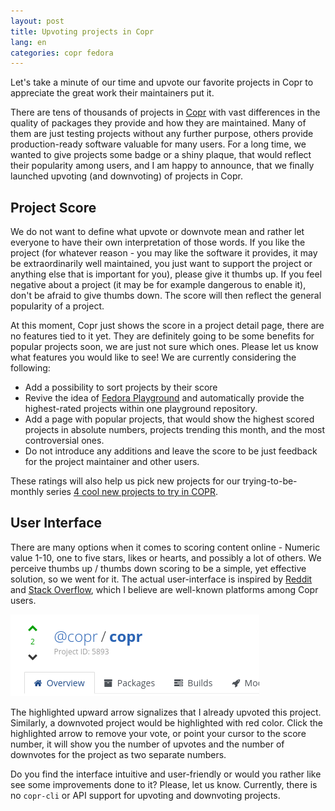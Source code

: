 ```yaml
---
layout: post
title: Upvoting projects in Copr
lang: en
categories: copr fedora
---
```


Let's take a minute of our time and upvote our favorite projects in
Copr to appreciate the great work their maintainers put it.

There are tens of thousands of projects in [Copr][copr] with vast
differences in the quality of packages they provide and how they are
maintained. Many of them are just testing projects without any
further purpose, others provide production-ready software valuable
for many users. For a long time, we wanted to give projects some
badge or a shiny plaque, that would reflect their popularity among
users, and I am happy to announce, that we finally launched upvoting
(and downvoting) of projects in Copr.


## Project Score

We do not want to define what upvote or downvote mean and rather let
everyone to have their own interpretation of those words. If you like
the project (for whatever reason - you may like the software it
provides, it may be extraordinarily well maintained, you just want to
support the project or anything else that is important for you),
please give it thumbs up. If you feel negative about a project (it may
be for example dangerous to enable it), don't be afraid to give thumbs
down. The score will then reflect the general popularity of a project.

At this moment, Copr just shows the score in a project detail page,
there are no features tied to it yet. They are definitely going to be
some benefits for popular projects soon, we are just not sure which
ones. Please let us know what features you would like to see! We are
currently considering the following:

- Add a possibility to sort projects by their score
- Revive the idea of [Fedora Playground][playground] and automatically
  provide the highest-rated projects within one playground repository.
- Add a page with popular projects, that would show the highest scored
  projects in absolute numbers, projects trending this month, and the
  most controversial ones.
- Do not introduce any additions and leave the score to be just
  feedback for the project maintainer and other users.

These ratings will also help us pick new projects for our
trying-to-be-monthly series
[4 cool new projects to try in COPR][dturecek-magazine].


## User Interface

There are many options when it comes to scoring content online -
Numeric value 1-10, one to five stars, likes or hearts, and
possibly a lot of others. We perceive thumbs up / thumbs down scoring
to be a simple, yet effective solution, so we went for it. The actual
user-interface is inspired by [Reddit][reddit] and
[Stack Overflow][stackoverflow], which I believe are well-known
platforms among Copr users.

<div class="text-center img-row row">
  <a href="/files/img/copr-project-score.png">
    <img src="/files/img/copr-project-score.png"
		 alt="I have already upvoted this project" />
  </a>
</div>

The highlighted upward arrow signalizes that I already upvoted
this project. Similarly, a downvoted project would be highlighted
with red color. Click the highlighted arrow to remove your vote,
or point your cursor to the score number, it will show you the
number of upvotes and the number of downvotes for the project as
two separate numbers.

Do you find the interface intuitive and user-friendly or would
you rather like see some improvements done to it? Please, let
us know. Currently, there is no `copr-cli` or API support for
upvoting and downvoting projects.



[copr]: https://copr.fedorainfracloud.org
[playground]: https://fedoraproject.org/wiki/Playground
[dturecek-magazine]: https://fedoramagazine.org/author/dturecek
[fedora-magazine]: https://fedoramagazine.org/series/copr
[reddit]: https://www.reddit.com/new
[stackoverflow]: https://stackoverflow.com
